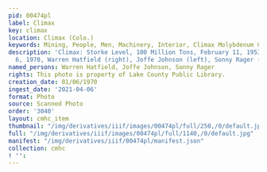 ```yaml
---
pid: 00474pl
label: Climax
key: climax
location: Climax (Colo.)
keywords: Mining, People, Men, Machinery, Interior, Climax Molybdenum Company
description: 'Climax: Storke Level, 100 Million Tons, February 11, 1953 - January
  6, 1970, Warren Hatfield (right), Joffe Johnson (left), Sonny Rager (driver)'
named_persons: Warren Hatfield, Joffe Johnson, Sonny Rager
rights: This photo is property of Lake County Public Library.
creation_date: 01/06/1970
ingest_date: '2021-04-06'
format: Photo
source: Scanned Photo
order: '3040'
layout: cmhc_item
thumbnail: "/img/derivatives/iiif/images/00474pl/full/250,/0/default.jpg"
full: "/img/derivatives/iiif/images/00474pl/full/1140,/0/default.jpg"
manifest: "/img/derivatives/iiif/00474pl/manifest.json"
collection: cmhc
! '': 
---
```

